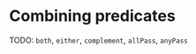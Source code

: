 Combining predicates
====================

TODO: `both`, `either`, `complement`, `allPass`, `anyPass`
